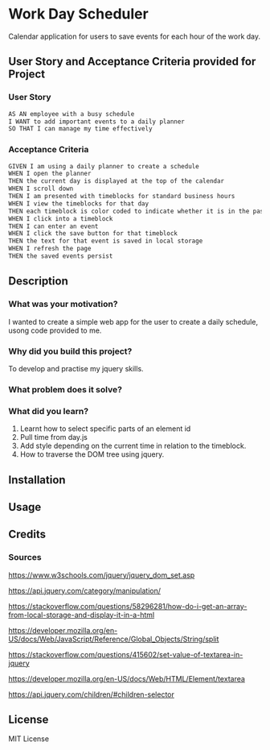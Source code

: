 # Work Day Scheduler
Calendar application for users to save events for each hour of the work day.

## User Story and Acceptance Criteria provided for Project

### User Story

```md
AS AN employee with a busy schedule
I WANT to add important events to a daily planner
SO THAT I can manage my time effectively
```

### Acceptance Criteria

```md
GIVEN I am using a daily planner to create a schedule
WHEN I open the planner
THEN the current day is displayed at the top of the calendar
WHEN I scroll down
THEN I am presented with timeblocks for standard business hours
WHEN I view the timeblocks for that day
THEN each timeblock is color coded to indicate whether it is in the past, present, or future
WHEN I click into a timeblock
THEN I can enter an event
WHEN I click the save button for that timeblock
THEN the text for that event is saved in local storage
WHEN I refresh the page
THEN the saved events persist
```

## Description
### What was your motivation?
I wanted to create a simple web app for the user to create a daily schedule, usong code provided to me.

### Why did you build this project?
To develop and practise my jquery skills.

### What problem does it solve?


### What did you learn?
1. Learnt how to select specific parts of an element id
2. Pull time from day.js
3. Add style depending on the current time in relation to the timeblock.
4. How to traverse the DOM tree using jquery.


## Installation


## Usage


## Credits
### Sources
https://www.w3schools.com/jquery/jquery_dom_set.asp

https://api.jquery.com/category/manipulation/

https://stackoverflow.com/questions/58296281/how-do-i-get-an-array-from-local-storage-and-display-it-in-a-html

https://developer.mozilla.org/en-US/docs/Web/JavaScript/Reference/Global_Objects/String/split

https://stackoverflow.com/questions/415602/set-value-of-textarea-in-jquery

https://developer.mozilla.org/en-US/docs/Web/HTML/Element/textarea

https://api.jquery.com/children/#children-selector


## License
MIT License